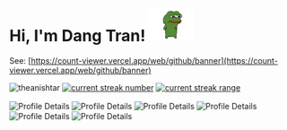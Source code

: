 # Hi, I'm Dang Tran! <img src="https://github.com/dangtranhuu/images/blob/main/frog/gif/zQRCHEK.gif?raw=true"  width="80px" alt="totoro"/>

See: [https://count-viewer.vercel.app/web/github/banner](https://count-viewer.vercel.app/web/github/banner)

<a hrref=""><img src="https://komarev.com/ghpvc/?username=theanishtar&label=Profile%20views&color=0e75b6&style=flat" alt="theanishtar" /></a> <!--![](https://count-viewer.vercel.app/api/github/streak?user=theanishtar)-->
<a href="https://count-viewer.vercel.app/api/auth/profile"><img src="https://count-viewer.vercel.app/api/github/streak?user=theanishtar" alt="current streak number"></a>
<a href="https://count-viewer.vercel.app/api/auth/profile" target="_blank"><img src="https://count-viewer.vercel.app/api/github/range?user=theanishtar" alt="current streak range"></a>

<!-- <img align="center" alt="Profile Details" src="https://count-viewer.vercel.app/api/github/banner?user=theanishtar&background=https://github.com/dangtranhuu/banner-profile/blob/main/gif/17.gif?raw=true&tech=vue" /> -->

<img align="center" alt="Profile Details" src="https://count-viewer.vercel.app/api/github/banner?background=thean&tech=java" />

<img align="center" alt="Profile Details" src="https://count-viewer.vercel.app/api/github/banner?background=blackCatMeow&tech=vuejs" />

<img align="center" alt="Profile Details" src="https://count-viewer.vercel.app/api/github/banner?background=koiPond&tech=reactjs" />

<img align="center" alt="Profile Details" src="https://count-viewer.vercel.app/api/github/banner?background=winScreen&tech=nodejs" />

<img align="center" alt="Profile Details" src="https://count-viewer.vercel.app/api/github/banner?background=relax&tech=vsc" />

<img align="center" alt="Profile Details" src="https://count-viewer.vercel.app/api/github/banner?background=sunsetFishing&tech=python" />



